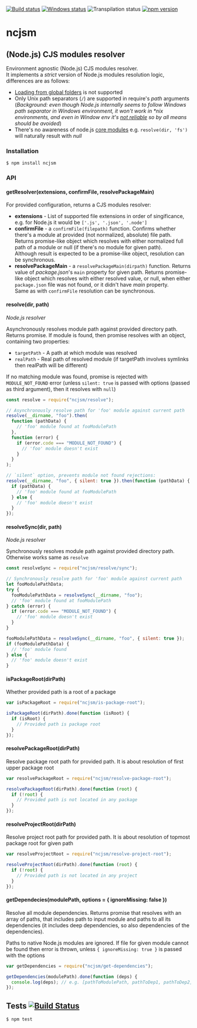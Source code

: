 [![Build status][nix-build-image]][nix-build-url]
[![Windows status][win-build-image]][win-build-url]
![Transpilation status][transpilation-image]
[![npm version][npm-image]][npm-url]

# ncjsm

## (Node.js) CJS modules resolver

Environment agnostic (Node.js) CJS modules resolver.  
It implements a _strict_ version of Node.js modules resolution logic, differences are as follows:

- [Loading from global folders](https://nodejs.org/api/all.html#all_loading_from_the_global_folders) is not supported
- Only Unix path separators (`/`) are supported in require's _path_ arguments (_Background: even though Node.js internally seems to follow Windows path separator in Windows environment, it won't work in \*nix environments, and even in Window env it's [not reliable](https://github.com/nodejs/node/issues/6049) so by all means should be avoided_)
- There's no awareness of node.js [core modules](https://nodejs.org/api/all.html#all_core_modules)
  e.g. `resolve(dir, 'fs')` will naturally result with _null_

### Installation

    $ npm install ncjsm

### API

#### getResolver(extensions, confirmFile, resolvePackageMain)

For provided configuration, returns a CJS modules resolver:

- **extensions** - List of supported file extensions in order of singificance, e.g. for Node.js it would be `['.js', '.json', '.node']`
- **confirmFile** - a `confirmFile(filepath)` function. Confirms whether there's a module at provided (not normalized, absolute) file path. Returns promise-like object which resolves with either normalized full path of a module or null (if there's no module for given path).  
  Although result is expected to be a promise-like object, resolution can be synchronous.
- **resolvePackageMain** - a `resolvePackageMain(dirpath)` function. Returns value of _package.json_'s `main` property for given path. Returns promise-like object which resolves with either resolved value, or null, when either `package.json` file was not found, or it didn't have _main_ property.  
  Same as with `confirmFile` resolution can be synchronous.

#### resolve(dir, path)

_Node.js resolver_

Asynchronously resolves module path against provided directory path.
Returns promise.
If module is found, then promise resolves with an object, containing two properties:

- `targetPath` - A path at which module was resolved
- `realPath` - Real path of resolved module (if targetPath involves symlinks then realPath will be different)

If no matching module was found, promise is rejected with `MODULE_NOT_FOUND` error (unless `silent: true` is passed with options (passed as third argument), then it resolves with `null`)

```javascript
const resolve = require("ncjsm/resolve");

// Asynchronously resolve path for 'foo' module against current path
resolve(__dirname, "foo").then(
  function (pathData) {
    // 'foo' module found at fooModulePath
  },
  function (error) {
    if (error.code === "MODULE_NOT_FOUND") {
      // 'foo' module doesn't exist
    }
  }
);

// `silent` option, prevents module not found rejections:
resolve(__dirname, "foo", { silent: true }).then(function (pathData) {
  if (pathData) {
    // 'foo' module found at fooModulePath
  } else {
    // 'foo' module doesn't exist
  }
});
```

#### resolveSync(dir, path)

_Node.js resolver_

Synchronously resolves module path against provided directory path. Otherwise works same as `resolve`

```javascript
const resolveSync = require("ncjsm/resolve/sync");

// Synchronously resolve path for 'foo' module against current path
let fooModulePathData;
try {
  fooModulePathData = resolveSync(__dirname, "foo");
  // 'foo' module found at fooModulePath
} catch (error) {
  if (error.code === "MODULE_NOT_FOUND") {
    // 'foo' module doesn't exist
  }
}

fooModulePathData = resolveSync(__dirname, "foo", { silent: true });
if (fooModulePathData) {
  // 'foo' module found
} else {
  // 'foo' module doesn't exist
}
```

#### isPackageRoot(dirPath)

Whether provided path is a root of a package

```javascript
var isPackageRoot = require("ncjsm/is-package-root");

isPackageRoot(dirPath).done(function (isRoot) {
  if (isRoot) {
    // Provided path is package root
  }
});
```

#### resolvePackageRoot(dirPath)

Resolve package root path for provided path. It is about resolution of first upper package root

```javascript
var resolvePackageRoot = require("ncjsm/resolve-package-root");

resolvePackageRoot(dirPath).done(function (root) {
  if (!root) {
    // Provided path is not located in any package
  }
});
```

#### resolveProjectRoot(dirPath)

Resolve project root path for provided path. It is about resolution of topmost package root for given path

```javascript
var resolveProjectRoot = require("ncjsm/resolve-project-root");

resolveProjectRoot(dirPath).done(function (root) {
  if (!root) {
    // Provided path is not located in any project
  }
});
```

#### getDependecies(modulePath, options = { ignoreMissing: false })

Resolve all module dependencies. Returns promise that resolves with an array of paths, that includes path to input module and paths to all its dependencies (it includes deep dependencies, so also dependencies of the dependencies).

Paths to native Node.js modules are ignored. If file for given module cannot be found then error is thrown, unless `{ ignoreMissing: true }` is passed with the options

```javascript
var getDependencies = require("ncjsm/get-dependencies");

getDependencies(modulePath).done(function (deps) {
  console.log(deps); // e.g. [pathToModulePath, pathToDep1, pathToDep2, ...pathToDepn]
});
```

## Tests [![Build Status](https://travis-ci.org/medikoo/ncjsm.svg)](https://travis-ci.org/medikoo/ncjsm)

    $ npm test

[nix-build-image]: https://semaphoreci.com/api/v1/medikoo-org/ncjsm/branches/master/shields_badge.svg
[nix-build-url]: https://semaphoreci.com/medikoo-org/ncjsm
[win-build-image]: https://ci.appveyor.com/api/projects/status/i68ocohu91ejv77k?svg=true
[win-build-url]: https://ci.appveyor.com/project/medikoo/ncjsm
[transpilation-image]: https://img.shields.io/badge/transpilation-free-brightgreen.svg
[npm-image]: https://img.shields.io/npm/v/ncjsm.svg
[npm-url]: https://www.npmjs.com/package/ncjsm
